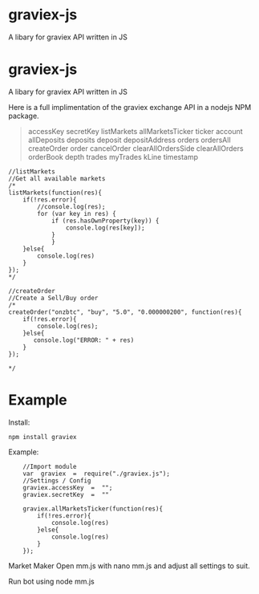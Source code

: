 # graviex-js
A libary for graviex API written in JS
# graviex-js

A libary for graviex API written in JS

Here is a full implimentation of the graviex exchange API in a nodejs NPM package.


> accessKey secretKey listMarkets allMarketsTicker ticker account
> allDeposits deposits deposit depositAddress orders ordersAll
> createOrder order cancelOrder clearAllOrdersSide clearAllOrders
> orderBook depth trades myTrades kLine timestamp

    //listMarkets
    //Get all available markets
    /*
    listMarkets(function(res){
    	if(!res.error){
    		//console.log(res);
    		for (var key in res) {
    			if (res.hasOwnProperty(key)) {
    				console.log(res[key]);
    			}
    			}
    	}else{
    		console.log(res)
    	}
    });
    */  

    //createOrder    
    //Create a Sell/Buy order    
    /*    
    createOrder("onzbtc", "buy", "5.0", "0.000000200", function(res){    
        if(!res.error){    
            console.log(res);    
        }else{    
           console.log("ERROR: " + res)    
        }    
    });
    
    */

# Example
Install:

    npm install graviex
	
Example:

        //Import module
        var  graviex  =  require("./graviex.js"); 
	    //Settings / Config  
        graviex.accessKey  =  "";    
        graviex.secretKey  =  ""
        
        graviex.allMarketsTicker(function(res){
	        if(!res.error){        
	            console.log(res)
	        }else{        
	            console.log(res)
	        }        
        });

Market Maker
Open mm.js with nano mm.js and adjust all settings to suit.

Run bot using
node mm.js
